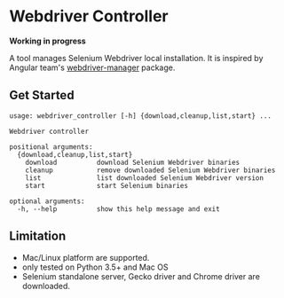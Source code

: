 Webdriver Controller
===

**Working in progress**

A tool manages Selenium Webdriver local installation. It is inspired by Angular team's [webdriver-manager](https://github.com/angular/webdriver-manager) package.

Get Started
---
```
usage: webdriver_controller [-h] {download,cleanup,list,start} ...

Webdriver controller

positional arguments:
  {download,cleanup,list,start}
    download          download Selenium Webdriver binaries
    cleanup           remove downloaded Selenium Webdriver binaries
    list              list downloaded Selenium Webdriver version
    start             start Selenium binaries

optional arguments:
  -h, --help          show this help message and exit
```
Limitation
---
* Mac/Linux platform are supported.
 * only tested on Python 3.5+ and Mac OS
* Selenium standalone server, Gecko driver and Chrome driver are downloaded.
